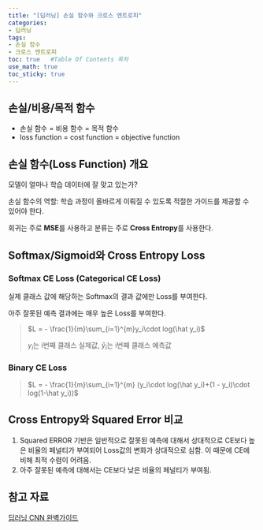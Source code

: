 ```yaml
---
title: "[딥러닝] 손실 함수와 크로스 엔트로피"
categories: 
- 딥러닝
tags:
- 손실 함수
- 크로스 엔트로피
toc: true   #Table Of Contents 목차 
use_math: true
toc_sticky: true
---
```


## 손실/비용/목적 함수

- 손실 함수 = 비용 함수 = 목적 함수
- loss function = cost function = objective function

## 손실 함수(Loss Function) 개요

모델이 얼마나 학습 데이터에 잘 맞고 있는가?

손실 함수의 역할: 학습 과정이 올바르게 이뤄질 수 있도록 적절한 가이드를 제공할 수 있어야 한다.

회귀는 주로 **MSE**를 사용하고 분류는 주로 **Cross Entropy**를 사용한다.

## Softmax/Sigmoid와 Cross Entropy Loss

### Softmax CE Loss (Categorical CE Loss)

실제 클래스 값에 해당하는 Softmax의 결과 값에만 Loss를 부여한다.

아주 잘못된 예측 결과에는 매우 높은 Loss를 부여한다.

> $L = - \frac{1}{m}\sum_{i=1}^{m}y_i\cdot log(\hat y_i)$
>
> $y_i$는 i번째 클래스 실제값, $\hat y_i$는 i번째 클래스 예측값

### Binary CE Loss

> $L = - \frac{1}{m}\sum_{i=1}^{m} (y_i\cdot log(\hat y_i)+(1 - y_i)\cdot log(1-\hat y_i))$

## Cross Entropy와 Squared Error 비교

1. Squared ERROR 기반은 일반적으로 잘못된 예측에 대해서 상대적으로 CE보다 높은 비율의 페널티가 부여되어 Loss값의 변화가 상대적으로 심함. 이 때문에 CE에 비해 최적 수렴이 어려움.
2. 아주 잘못된 예측에 대해서는 CE보다 낮은 비율의 페널티가 부여됨.



## 참고 자료

[딥러닝 CNN 완벽가이드](https://www.inflearn.com/course/%EB%94%A5%EB%9F%AC%EB%8B%9D-cnn-%EC%99%84%EB%B2%BD-%EA%B8%B0%EC%B4%88)

